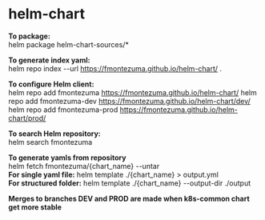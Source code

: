 # helm-chart

**To package:**  
helm package helm-chart-sources/*

**To generate index yaml:**  
helm repo index --url https://fmontezuma.github.io/helm-chart/ .

**To configure Helm client:**   
helm repo add fmontezuma https://fmontezuma.github.io/helm-chart/
helm repo add fmontezuma-dev https://fmontezuma.github.io/helm-chart/dev/
helm repo add fmontezuma-prod https://fmontezuma.github.io/helm-chart/prod/

**To search Helm repository:**  
helm search fmontezuma

**To generate yamls from repository**  
 helm fetch fmontezuma/{chart_name} --untar  
 **For single yaml file:** helm template ./{chart_name} > output.yml  
 **For structured folder:** helm template ./{chart_name} --output-dir ./output

**Merges to branches DEV and PROD are made when k8s-common chart get more stable**
